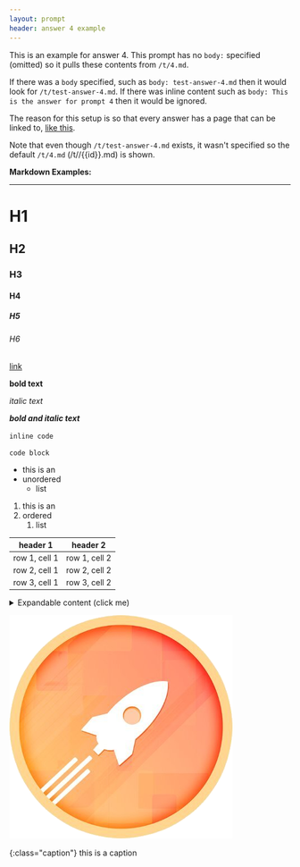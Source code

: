 ```yaml
---
layout: prompt
header: answer 4 example
---
```



This is an example for answer 4. This prompt has no `body:` specified (omitted) so it pulls these contents from `/t/4.md`. 

If there was a `body` specified, such as `body: test-answer-4.md` then it would look for `/t/test-answer-4.md`. If there was inline content such as `body: This is the answer for prompt 4` then it would be ignored.

The reason for this setup is so that every answer has a page that can be linked to, [like this](/t/4).

Note that even though `/t/test-answer-4.md` exists, it wasn't specified so the default `/t/4.md` (/t//{{id}}.md) is shown.



**Markdown Examples:**

---

# H1

## H2

### H3

#### H4

##### H5

###### H6

[link](/t/test/)

**bold text**

*italic text*

__*bold and italic text*__

`inline code`

```
code block
```

- this is an
- unordered
    - list

1. this is an
1. ordered
    1. list

header 1      | header 2
--------------|--------------
row 1, cell 1 | row 1, cell 2
row 2, cell 1 | row 2, cell 2
row 3, cell 1 | row 3, cell 2

<details markdown="1">
  <summary>Expandable content (click me)</summary>
  Peek a boo!

  - I
    - see
      - you
</details>


![](/assets/img/logo.png)


{:class="caption"}
this is a caption



